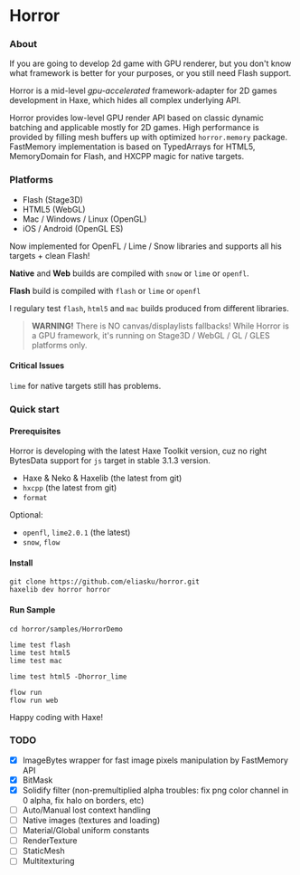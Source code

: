 Horror
======

### About

If you are going to develop 2d game with GPU renderer, but you don't know what framework is better for your purposes, or you still need Flash support.

Horror is a mid-level _gpu-accelerated_ framework-adapter for 2D games development in Haxe, which hides all complex underlying API.

Horror provides low-level GPU render API based on classic dynamic batching and applicable mostly for 2D games. High performance is provided by filling mesh buffers up with optimized `horror.memory` package. FastMemory implementation is based on TypedArrays for HTML5, MemoryDomain for Flash, and HXCPP magic for native targets.

### Platforms

- Flash (Stage3D)
- HTML5 (WebGL)
- Mac / Windows / Linux (OpenGL)
- iOS / Android (OpenGL ES)

Now implemented for OpenFL / Lime / Snow libraries and supports all his targets + clean Flash!

__Native__ and __Web__ builds are compiled with `snow` or `lime` or `openfl`.

__Flash__ build is compiled with `flash` or `lime` or `openfl`

I regulary test `flash`, `html5` and `mac` builds produced from different libraries.

> __WARNING!__ There is NO canvas/displaylists fallbacks! While Horror is a GPU framework, it's running on Stage3D / WebGL / GL / GLES platforms only.

#### Critical Issues

`lime` for native targets still has problems.

### Quick start

#### Prerequisites

Horror is developing with the latest Haxe Toolkit version, cuz no right BytesData support for `js` target in stable 3.1.3 version.

- Haxe & Neko & Haxelib (the latest from git)
- `hxcpp` (the latest from git)
- `format`

Optional:
- `openfl`, `lime2.0.1` (the latest)
- `snow`, `flow`


#### Install
```
git clone https://github.com/eliasku/horror.git
haxelib dev horror horror
```

#### Run Sample
```
cd horror/samples/HorrorDemo

lime test flash
lime test html5
lime test mac

lime test html5 -Dhorror_lime

flow run
flow run web
```
Happy coding with Haxe!

### TODO
- [x] ImageBytes wrapper for fast image pixels manipulation by FastMemory API
- [x] BitMask
- [x] Solidify filter (non-premultiplied alpha troubles: fix png color channel in 0 alpha, fix halo on borders, etc)
- [ ] Auto/Manual lost context handling
- [ ] Native images (textures and loading)
- [ ] Material/Global uniform constants
- [ ] RenderTexture
- [ ] StaticMesh
- [ ] Multitexturing
